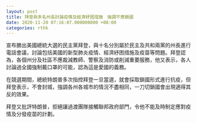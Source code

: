 ```yaml
---
layout: post
title: 拜登與多名州長討論疫情及經濟紓困措施　強調不應鎖國
date: 2020-11-20 07:16:07.000000000 +08:00
categories: rthk
---
```


宣布勝出美國總統大選的民主黨拜登，與十名分別屬於民主及共和兩黨的州長進行電話會議，討論包括美國的新型肺炎疫情、經濟紓困措施及疫苗等問題。拜登認為，各個州分及社區不應裁減教師、警察及消防或削減重要服務，他又表示，各人討論過全國強制戴口罩的可能，認為這是愛國的義務。

在競選期間，總統特朗普多次指控拜登一旦當選，就會採取鎖國形式進行抗疫，但拜登表示，不會封城，強調各州各城市的情況不盡相同，一刀切鎖國會出現適得其反的效果。

拜登又批評特朗普，拒絕讓過渡團隊接觸聯邦政府部門，令他不能及時制定應對疫情及分發疫苗的計劃。
